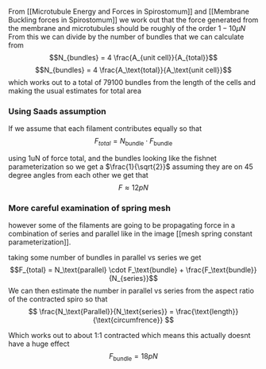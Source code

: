 From [[Microtubule Energy and Forces in Spirostomum]] and [[Membrane Buckling forces in Spirostomum]] we work out that the force generated from the membrane and microtubules should be roughly of the order $1-10\mu N$ From this we can divide by the number of bundles that we can calculate from
$$N_{bundles} = 4 \frac{A_{unit cell}}{A_{total}}$$
$$N_{bundles} = 4 \frac{A_\text{total}}{A_\text{unit cell}}$$
which works out to a total of $79100$ bundles from the length of the cells and making the usual estimates for total area

### Using Saads assumption
If we assume that each filament contributes equally so that
$$F_{total} = N_\text{bundle} \cdot F_\text{bundle}$$

using 1uN of force total, and the bundles looking like the fishnet parameterization so we get a $\frac{1}{\sqrt{2}}$ assuming they are on 45 degree angles from each other we get that
$$ F \approx 12pN$$

### More careful examination of spring mesh
however some of the filaments are going to be propagating force in a combination of series and parallel like in the image [[mesh spring constant parameterization]]. 

taking some number of bundles in parallel vs series we get
	$$F_{total} = N_\text{parallel} \cdot F_\text{bundle} + \frac{F_\text{bundle}}{N_{series}}$$
We can then estimate the number in parallel vs series from the aspect ratio of the contracted spiro so that
$$ \frac{N_\text{Parallel}}{N_\text{series}} = \frac{\text{length}}{\text{circumfrence}} $$

Which works out to about 1:1 contracted which means this actually doesnt have a huge effect
	$$ F_\text{bundle} = 18pN$$